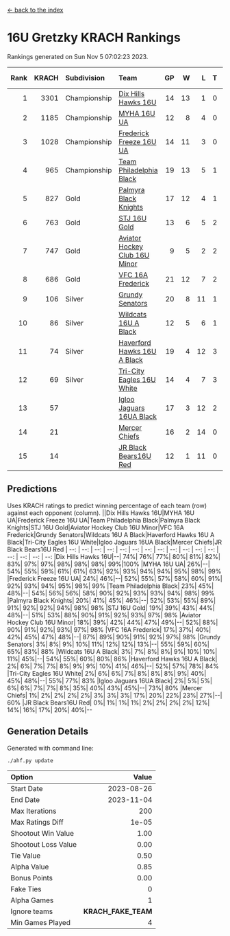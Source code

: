 [<- back to the index](readme.md)
# 16U Gretzky KRACH Rankings
Rankings generated on Sun Nov  5 07:02:23 2023.

Rank|KRACH|Subdivision|Team|GP|W|L|T|OTW|OTL|SoS|Exp Wins|Win Diff
---:|---:|:---|:---|---:|---:|---:|---:|---:|---:|---:|---:|---:
1|3301|Championship|[Dix Hills Hawks 16U](https://gamesheetstats.com/seasons/3659/teams/140688/schedule)|14|13|1|0|1|0|314|13.8|-0.0
2|1185|Championship|[MYHA 16U UA](https://gamesheetstats.com/seasons/3659/teams/140695/schedule)|12|8|4|0|2|1|772|8.8|-0.0
3|1028|Championship|[Frederick Freeze 16U UA](https://gamesheetstats.com/seasons/3659/teams/140689/schedule)|14|11|3|0|0|0|357|11.9|0.0
4|965|Championship|[Team Philadelphia Black](https://gamesheetstats.com/seasons/3659/teams/140698/schedule)|19|13|5|1|1|1|608|14.3|-0.0
5|827|Gold|[Palmyra Black Knights](https://gamesheetstats.com/seasons/3659/teams/140696/schedule)|17|12|4|1|2|0|414|13.4|0.0
6|763|Gold|[STJ 16U Gold](https://gamesheetstats.com/seasons/3659/teams/140697/schedule)|13|6|5|2|1|0|834|7.8|-0.0
7|747|Gold|[Aviator Hockey Club 16U Minor](https://gamesheetstats.com/seasons/3659/teams/140687/schedule)|9|5|2|2|2|1|502|6.9|0.0
8|686|Gold|[VFC 16A Frederick](https://gamesheetstats.com/seasons/3659/teams/140700/schedule)|21|12|7|2|0|2|766|13.8|-0.0
9|106|Silver|[Grundy Senators](https://gamesheetstats.com/seasons/3659/teams/140690/schedule)|20|8|11|1|0|0|409|9.4|0.0
10|86|Silver|[Wildcats 16U A Black](https://gamesheetstats.com/seasons/3659/teams/140725/schedule)|12|5|6|1|0|0|504|6.4|0.0
11|74|Silver|[Haverford Hawks 16U A Black](https://gamesheetstats.com/seasons/3659/teams/140691/schedule)|19|4|12|3|0|1|620|6.4|0.0
12|69|Silver|[Tri-City Eagles 16U White](https://gamesheetstats.com/seasons/3659/teams/140699/schedule)|14|4|7|3|0|1|242|6.4|0.0
13|57||[Igloo Jaguars 16UA Black](https://gamesheetstats.com/seasons/3659/teams/140692/schedule)|17|3|12|2|0|2|879|4.9|0.0
14|21||[Mercer Chiefs](https://gamesheetstats.com/seasons/3659/teams/140694/schedule)|16|2|14|0|0|0|1122|2.9|0.0
15|14||[JR Black Bears16U Red](https://gamesheetstats.com/seasons/3659/teams/140693/schedule)|12|1|11|0|0|0|340|1.9|0.0

## Predictions
Uses KRACH ratings to predict winning percentage of each team (row) against each opponent (column).
||Dix Hills Hawks 16U|MYHA 16U UA|Frederick Freeze 16U UA|Team Philadelphia Black|Palmyra Black Knights|STJ 16U Gold|Aviator Hockey Club 16U Minor|VFC 16A Frederick|Grundy Senators|Wildcats 16U A Black|Haverford Hawks 16U A Black|Tri-City Eagles 16U White|Igloo Jaguars 16UA Black|Mercer Chiefs|JR Black Bears16U Red
| --: | --: | --: | --: | --: | --: | --: | --: | --: | --: | --: | --: | --: | --: | --: | --: 
|Dix Hills Hawks 16U|--| 74%| 76%| 77%| 80%| 81%| 82%| 83%| 97%| 97%| 98%| 98%| 98%| 99%|100%
|MYHA 16U UA| 26%|--| 54%| 55%| 59%| 61%| 61%| 63%| 92%| 93%| 94%| 94%| 95%| 98%| 99%
|Frederick Freeze 16U UA| 24%| 46%|--| 52%| 55%| 57%| 58%| 60%| 91%| 92%| 93%| 94%| 95%| 98%| 99%
|Team Philadelphia Black| 23%| 45%| 48%|--| 54%| 56%| 56%| 58%| 90%| 92%| 93%| 93%| 94%| 98%| 99%
|Palmyra Black Knights| 20%| 41%| 45%| 46%|--| 52%| 53%| 55%| 89%| 91%| 92%| 92%| 94%| 98%| 98%
|STJ 16U Gold| 19%| 39%| 43%| 44%| 48%|--| 51%| 53%| 88%| 90%| 91%| 92%| 93%| 97%| 98%
|Aviator Hockey Club 16U Minor| 18%| 39%| 42%| 44%| 47%| 49%|--| 52%| 88%| 90%| 91%| 92%| 93%| 97%| 98%
|VFC 16A Frederick| 17%| 37%| 40%| 42%| 45%| 47%| 48%|--| 87%| 89%| 90%| 91%| 92%| 97%| 98%
|Grundy Senators|  3%|  8%|  9%| 10%| 11%| 12%| 12%| 13%|--| 55%| 59%| 60%| 65%| 83%| 88%
|Wildcats 16U A Black|  3%|  7%|  8%|  8%|  9%| 10%| 10%| 11%| 45%|--| 54%| 55%| 60%| 80%| 86%
|Haverford Hawks 16U A Black|  2%|  6%|  7%|  7%|  8%|  9%|  9%| 10%| 41%| 46%|--| 52%| 57%| 78%| 84%
|Tri-City Eagles 16U White|  2%|  6%|  6%|  7%|  8%|  8%|  8%|  9%| 40%| 45%| 48%|--| 55%| 77%| 83%
|Igloo Jaguars 16UA Black|  2%|  5%|  5%|  6%|  6%|  7%|  7%|  8%| 35%| 40%| 43%| 45%|--| 73%| 80%
|Mercer Chiefs|  1%|  2%|  2%|  2%|  2%|  3%|  3%|  3%| 17%| 20%| 22%| 23%| 27%|--| 60%
|JR Black Bears16U Red|  0%|  1%|  1%|  1%|  2%|  2%|  2%|  2%| 12%| 14%| 16%| 17%| 20%| 40%|--

## Generation Details

Generated with command line:
```
./ahf.py update
```

| Option | Value |
| :----- | ----: |
| Start Date | 2023-08-26 |
| End Date | 2023-11-04 |
| Max Iterations | 200 |
| Max Ratings Diff | 1e-05 |
| Shootout Win Value | 1.00 |
| Shootout Loss Value | 0.00 |
| Tie Value | 0.50 |
| Alpha Value | 0.85 |
| Bonus Points | 0.00 |
| Fake Ties | 0 |
| Alpha Games | 1 |
| Ignore teams | __KRACH_FAKE_TEAM__ |
| Min Games Played | 4 |

